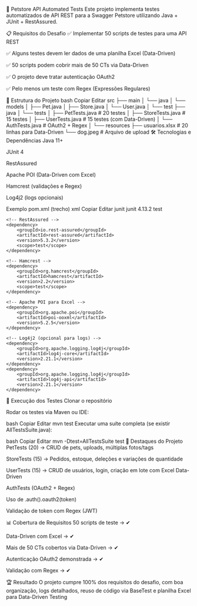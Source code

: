 🐾 Petstore API Automated Tests
Este projeto implementa testes automatizados de API REST para a Swagger Petstore utilizando Java + JUnit + RestAssured.

📋 Requisitos do Desafio
✅ Implementar 50 scripts de testes para uma API REST

✅ Alguns testes devem ler dados de uma planilha Excel (Data-Driven)

✅ 50 scripts podem cobrir mais de 50 CTs via Data-Driven

✅ O projeto deve tratar autenticação OAuth2

✅ Pelo menos um teste com Regex (Expressões Regulares)

📂 Estrutura do Projeto
bash
Copiar
Editar
src
 ├── main
 │    └── java
 │         └── models
 │              ├── Pet.java
 │              ├── Store.java
 │              └── User.java
 │
 └── test
      ├── java
      │    └── tests
      │         ├── PetTests.java       # 20 testes
      │         ├── StoreTests.java     # 15 testes
      │         ├── UserTests.java      # 15 testes (com Data-Driven)
      │         └── AuthTests.java      # OAuth2 + Regex
      │
      └── resources
           ├── usuarios.xlsx            # 20 linhas para Data-Driven
           └── dog.jpeg                 # Arquivo de upload
🛠 Tecnologias e Dependências
Java 11+

JUnit 4

RestAssured

Apache POI (Data-Driven com Excel)

Hamcrest (validações e Regex)

Log4j2 (logs opcionais)

Exemplo pom.xml (trecho)
xml
Copiar
Editar
<dependencies>
    <!-- JUnit -->
    <dependency>
        <groupId>junit</groupId>
        <artifactId>junit</artifactId>
        <version>4.13.2</version>
        <scope>test</scope>
    </dependency>

    <!-- RestAssured -->
    <dependency>
        <groupId>io.rest-assured</groupId>
        <artifactId>rest-assured</artifactId>
        <version>5.3.2</version>
        <scope>test</scope>
    </dependency>

    <!-- Hamcrest -->
    <dependency>
        <groupId>org.hamcrest</groupId>
        <artifactId>hamcrest</artifactId>
        <version>2.2</version>
        <scope>test</scope>
    </dependency>

    <!-- Apache POI para Excel -->
    <dependency>
        <groupId>org.apache.poi</groupId>
        <artifactId>poi-ooxml</artifactId>
        <version>5.2.5</version>
    </dependency>

    <!-- Log4j2 (opcional para logs) -->
    <dependency>
        <groupId>org.apache.logging.log4j</groupId>
        <artifactId>log4j-core</artifactId>
        <version>2.21.1</version>
    </dependency>
    <dependency>
        <groupId>org.apache.logging.log4j</groupId>
        <artifactId>log4j-api</artifactId>
        <version>2.21.1</version>
    </dependency>
</dependencies>
🚀 Execução dos Testes
Clonar o repositório

Rodar os testes via Maven ou IDE:

bash
Copiar
Editar
mvn test
Executar uma suíte completa (se existir AllTestsSuite.java):

bash
Copiar
Editar
mvn -Dtest=AllTestsSuite test
🔹 Destaques do Projeto
PetTests (20) → CRUD de pets, uploads, múltiplas fotos/tags

StoreTests (15) → Pedidos, estoque, deleções e variações de quantidade

UserTests (15) → CRUD de usuários, login, criação em lote com Excel Data-Driven

AuthTests (OAuth2 + Regex)

Uso de .auth().oauth2(token)

Validação de token com Regex (JWT)

📊 Cobertura de Requisitos
50 scripts de teste → ✔

Data-Driven com Excel → ✔

Mais de 50 CTs cobertos via Data-Driven → ✔

Autenticação OAuth2 demonstrada → ✔

Validação com Regex → ✔

🏆 Resultado
O projeto cumpre 100% dos requisitos do desafio, com boa organização, logs detalhados, reuso de código via BaseTest e planilha Excel para Data-Driven Testing
